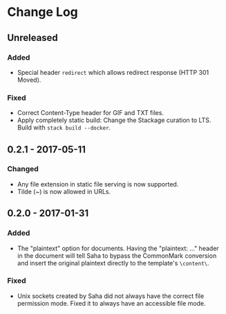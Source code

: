 # Change Log

## Unreleased

### Added

- Special header `redirect` which allows redirect response (HTTP 301 Moved).

### Fixed

- Correct Content-Type header for GIF and TXT files.
- Apply completely static build: Change the Stackage curation to LTS. Build with `stack build --docker`.

## 0.2.1 - 2017-05-11

### Changed

- Any file extension in static file serving is now supported.
- Tilde (~) is now allowed in URLs.

## 0.2.0 - 2017-01-31

### Added

- The "plaintext" option for documents. Having the "plaintext: ..." header in the document will tell Saha to bypass the CommonMark conversion and insert the original plaintext directly to the template's `\content\`.

### Fixed

- Unix sockets created by Saha did not always have the correct file permission mode. Fixed it to always have an accessible file mode.
